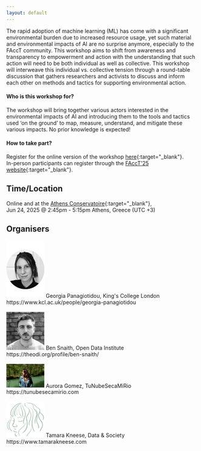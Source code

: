 ```yaml
---
layout: default
---
```


The rapid adoption of machine learning (ML) has come with a significant environmental burden due to increased resource usage, yet such material and environmental impacts of AI are no surprise anymore, especially to the FAccT community. This workshop aims to shift from awareness and transparency to empowerment and action with the understanding that such action will need to be both individual as well as collective. This workshop will interweave this individual vs. collective tension through a round-table discussion that gathers researchers and activists to discuss and inform each other on methods and tactics for supporting environmental action.  

#### Who is this workshop for?

The workshop will bring together various actors interested in the environmental impacts of AI and introducing them to the tools and tactics used ‘on the ground’ to map, measure, understand, and mitigate these various impacts. No prior knowledge is expected! 

#### How to take part?

Register for the online version of the workshop [here](){:target="_blank"}.
<br>
In-person participants can register through the [FAccT'25 website](https://facctconference.org){:target="_blank"}.

## Time/Location
Online and at the [Athens Conservatoire](https://www.athensconservatoire.gr/){:target="_blank"},
<br>
Jun 24, 2025 @ 2:45pm - 5:15pm Athens, Greece (UTC +3)


## Organisers 
<img src="assets/css/georgia2.png" alt="Georgia's Photo" width="100" />  
Georgia Panagiotidou, King's College London   
https://www.kcl.ac.uk/people/georgia-panagiotidou
<br>
<br>
<img src="assets/css/ben.jpg" alt="Ben's Photo" width="100"/>
Ben Snaith, Open Data Institute   
https://theodi.org/profile/ben-snaith/
<br>
<br>
<img src="assets/css/tunebe.jpg" alt="Aurora's Photo" width="100"/>
Aurora Gomez, TuNubeSecaMiRio  
https://tunubesecamirio.com
<br>
<br>
<img src="assets/css/tkneese.png" alt="Tamara's Photo" width="100"/>
Tamara Kneese, Data & Society  
https://www.tamarakneese.com
<br>
<br>
